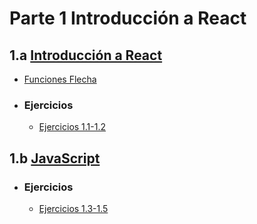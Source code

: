 # Parte 1 Introducción a React
## 1.a [Introducción a React](https://fullstackopen.com/es/part1/introduccion_a_react)
- [Funciones Flecha](https://developer.mozilla.org/es/docs/Web/JavaScript/Reference/Functions/Arrow_functions)

- ### Ejercicios
  - [Ejercicios 1.1-1.2](https://fullstackopen.com/es/part1/introduccion_a_react#ejercicios-1-1-1-2)


## 1.b [JavaScript](https://fullstackopen.com/es/part1/java_script)
- ### Ejercicios
  - [Ejercicios 1.3-1.5](https://fullstackopen.com/es/part1/java_script#ejercicios-1-3-1-5)

